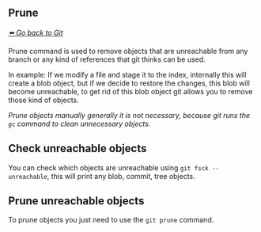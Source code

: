 ## Prune 

*[:arrow_left: Go back to Git](./GIT.md)*

Prune command is used to remove objects that are unreachable from any branch or any kind of references that git thinks can be used.

In example: If we modify a file and stage it to the index, internally this will create a blob object, but if we decide to restore the changes, this blob will become unreachable, to get rid of this blob object git allows you to remove those kind of objects.

*Prune objects manually generally it is not necessary, because git runs the `gc` command to clean unnecessary objects.*

## Check unreachable objects

You can check which objects are unreachable using `git fsck --unreachable`, this will print any blob, commit, tree objects.

## Prune unreachable objects

To prune objects you just need to use the `git prune` command.